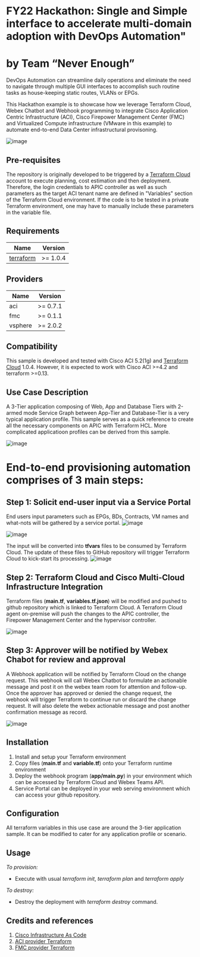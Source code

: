 # FY22 Hackathon: Single and Simple interface to accelerate multi-domain adoption with DevOps Automation"
# by Team “Never Enough”

DevOps Automation can streamline daily operations and eliminate the need to navigate through multiple GUI interfaces to accomplish such routine tasks as house-keeping static routes, VLANs or EPGs. 

This Hackathon example is to showcase how we leverage Terraform Cloud, Webex Chatbot and Webhook programming to integrate Cisco Application Centric Infrastructure (ACI), Cisco Firepower Management Center (FMC) and Virtualized Compute infrastructure (VMware in this example) to automate end-to-end Data Center infrastructural provisoning.

![image](https://user-images.githubusercontent.com/8743281/132813800-dee70c71-de1c-4a69-8cda-064e31e64556.png)

## Pre-requisites

The repository is originally developed to be triggered by a [Terraform Cloud](https://www.terraform.io/cloud) account to execute planning, cost estimation and then deployment. Therefore, the login credentials to APIC controller as well as such parameters as the target ACI tenant name are defined in "Variables" section of the Terraform Cloud environment. If the code is to be tested in a private Terraform environment, one may have to manually include these parameters in the variable file.

## Requirements
Name | Version
---- | -------
[terraform](https://www.terraform.io/downloads.html)| >= 1.0.4

## Providers
Name | Version
---- | -------
aci | >= 0.7.1
fmc | >= 0.1.1
vsphere | >= 2.0.2

## Compatibility
This sample is developed and tested with Cisco ACI 5.2(1g) and [Terraform Cloud](https://www.terraform.io/cloud) 1.0.4. However, it is expected to work with Cisco ACI >=4.2 and terraform >=0.13.

## Use Case Description

A 3-Tier application composing of Web, App and Database Tiers with 2-armed mode Service Graph between App-Tier and Database-Tier is a very typical application profile. This sample serves as a quick reference to create all the necessary components on APIC with Terraform HCL. More complicated applicatioon profiles can be derived from this sample.

![image](https://user-images.githubusercontent.com/8743281/132814548-073215a4-253e-45a2-bea8-0064635266fa.png)

# End-to-end provisioning automation comprises of 3 main steps:

## Step 1: Solicit end-user input via a Service Portal
End users input parameters such as EPGs, BDs, Contracts, VM names and what-nots will be gathered by a service portal.
![image](https://user-images.githubusercontent.com/8743281/132814864-a001be68-cbc7-4b9c-9b34-993cce5628c7.png)

![image](https://user-images.githubusercontent.com/8743281/132815154-eb478eb0-44be-4b4c-914a-3e2e4a317b68.png)

The input will be converted into **tfvars** files to be consumed by Terraform Cloud. The update of these files to GitHub repository will trigger Terraform Cloud to kick-start its processing.
![image](https://user-images.githubusercontent.com/8743281/132815293-17f206b6-40c5-491e-b0f7-b61169ff5905.png)

## Step 2: Terraform Cloud and Cisco Multi-Cloud Infrastructure Integration

Terraform files (**main.tf**, **variables.tf.json**) will be modified and pushed to github repository which is linked to Terraform Cloud. A Terraform Cloud agent on-premise will push the changes to the APIC controller, the Firepower Management Center and the hypervisor controller.

![image](https://user-images.githubusercontent.com/8743281/132816143-1ba133b0-5736-442e-81bc-6270d2807adc.png)

## Step 3: Approver will be notified by Webex Chabot for review and approval

A Webhook application will be notified by Terraform Cloud on the change request. This webhook will call Webex Chatbot to formulate an actionable message and post it on the webex team room for attention and follow-up. Once the approver has approved or denied the change request, the webhook will trigger Terraform to continue run or discard the change request. It will also delete the webex actionable message and post another confirmation message as record. 

![image](https://user-images.githubusercontent.com/8743281/132816716-542e11aa-2534-4900-9910-b54fcf9ceaed.png)

## Installation

1. Install and setup your Terraform environment
2. Copy files (**main.tf** and **variable.tf**) onto your Terraform runtime environment
3. Deploy the webhook program (**app/main.py**) in your environment which can be accessed by Terraform Cloud and Webex Teams API.
4. Service Portal can be deployed in your web serving environment which can access your github repository.

## Configuration

All terraform variables in this use case are around the 3-tier application sample. It can be modified to cater for any application profile or scenario.

## Usage

*To provision:*
 * Execute with usual *terraform init*, *terraform plan* and *terraform apply*

*To destroy:*
 * Destroy the deployment with *terraform destroy* command.

## Credits and references

1. [Cisco Infrastructure As Code](https://developer.cisco.com/iac/)
2. [ACI provider Terraform](https://registry.terraform.io/providers/CiscoDevNet/aci/latest/docs)
3. [FMC provider Terraform](https://registry.terraform.io/providers/CiscoDevNet/fmc/latest/docs)
